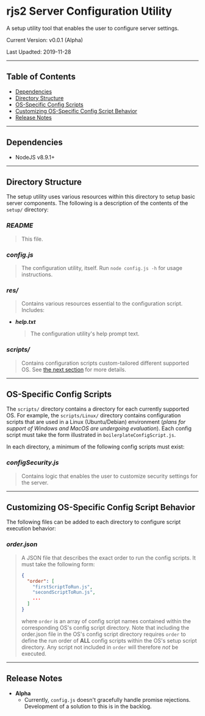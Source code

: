 # **rjs2 Server Configuration Utility**

A setup utility tool that enables the user to configure server settings.

Current Version: v0.0.1 (Alpha)

Last Upadted: 2019-11-28

---

## **Table of Contents**

- [Dependencies](#dependencies)
- [Directory Structure](#directory-structure)
- [OS-Specific Config Scripts](#os-specific-config-scripts)
- [Customizing OS-Specific Config Script Behavior](#customizing-os-specific-config-script-behavior)
- [Release Notes](#release-notes)

---

## **Dependencies**

- NodeJS v8.9.1+

---

## **Directory Structure**

The setup utility uses various resources within this directory to setup basic
server components. The following is a description of the contents of the
`setup/` directory:

### _**README**_

> This file.

### _**config.js**_

> The configuration utility, itself. Run `node config.js -h` for usage instructions.

### _**res/**_

> Contains various resources essential to the configuration script. Includes:

- _**help.txt**_

  > The configuration utility's help prompt text.

### _**scripts/**_

> Contains configuration scripts custom-tailored different supported OS. See [the next section](#os-specific-config-scripts) for more details.

---

## **OS-Specific Config Scripts**

The `scripts/` directory contains a directory for each currently supported OS. For example, the `scripts/Linux/` directory contains configuration scripts that are used in a Linux (Ubuntu/Debian) environment (*plans for support of Windows and MacOS are undergoing evaluation*). Each config script must take the form illustrated in `boilerplateConfigScript.js`.

In each directory, a minimum of the following config scripts must exist:

### _**configSecurity.js**_

> Contains logic that enables the user to customize security settings for the server.

---

## **Customizing OS-Specific Config Script Behavior**

The following files can be added to each directory to configure script execution behavior:

### _**order.json**_

> A JSON file that describes the exact order to run the config scripts. It must
> take the following form:
> ```json
> {
>   "order": [
>     "firstScriptToRun.js",
>     "secondScriptToRun.js",
>     ...
>   ]
> }
> ```
> where `order` is an array of config script names contained within the
> corresponding OS's config script directory. Note that including the order.json
> file in the OS's config script directory requires `order` to define the run
> order of **ALL** config scripts within the OS's setup script directory. Any
> script not included in `order` will therefore _not_ be executed.

---

## **Release Notes**

- **Alpha**
  - Currently, `config.js` doesn't gracefully handle promise rejections. Development of a solution to this is in the backlog.
